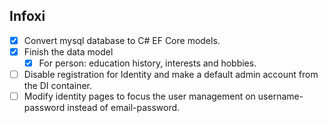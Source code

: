 ## Infoxi

- [X] Convert mysql database to C# EF Core models.
- [X] Finish the data model
    - [X] For person: education history, interests and hobbies.
- [ ] Disable registration for Identity and make a default admin account from the DI container.
- [ ] Modify identity pages to focus the user management on username-password instead of email-password.
